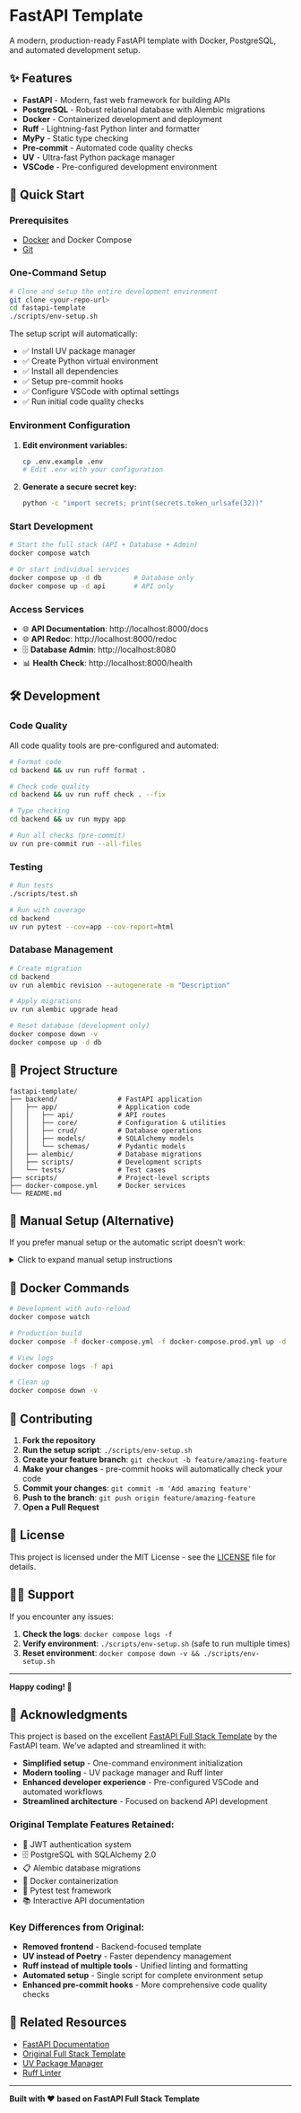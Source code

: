 # FastAPI Template

A modern, production-ready FastAPI template with Docker, PostgreSQL, and automated development setup.

## ✨ Features

- **FastAPI** - Modern, fast web framework for building APIs
- **PostgreSQL** - Robust relational database with Alembic migrations
- **Docker** - Containerized development and deployment
- **Ruff** - Lightning-fast Python linter and formatter
- **MyPy** - Static type checking
- **Pre-commit** - Automated code quality checks
- **UV** - Ultra-fast Python package manager
- **VSCode** - Pre-configured development environment

## 🚀 Quick Start

### Prerequisites

- [Docker](https://docs.docker.com/get-docker/) and Docker Compose
- [Git](https://git-scm.com/downloads)

### One-Command Setup

```bash
# Clone and setup the entire development environment
git clone <your-repo-url>
cd fastapi-template
./scripts/env-setup.sh
```

The setup script will automatically:
- ✅ Install UV package manager
- ✅ Create Python virtual environment
- ✅ Install all dependencies
- ✅ Setup pre-commit hooks
- ✅ Configure VSCode with optimal settings
- ✅ Run initial code quality checks

### Environment Configuration

1. **Edit environment variables:**
   ```bash
   cp .env.example .env
   # Edit .env with your configuration
   ```

2. **Generate a secure secret key:**
   ```bash
   python -c "import secrets; print(secrets.token_urlsafe(32))"
   ```

### Start Development

```bash
# Start the full stack (API + Database + Admin)
docker compose watch

# Or start individual services
docker compose up -d db        # Database only
docker compose up -d api       # API only
```

### Access Services

- 🌐 **API Documentation**: http://localhost:8000/docs
- 🌐 **API Redoc**: http://localhost:8000/redoc
- 🗄️ **Database Admin**: http://localhost:8080
- 📊 **Health Check**: http://localhost:8000/health

## 🛠️ Development

### Code Quality

All code quality tools are pre-configured and automated:

```bash
# Format code
cd backend && uv run ruff format .

# Check code quality
cd backend && uv run ruff check . --fix

# Type checking
cd backend && uv run mypy app

# Run all checks (pre-commit)
uv run pre-commit run --all-files
```

### Testing

```bash
# Run tests
./scripts/test.sh

# Run with coverage
cd backend
uv run pytest --cov=app --cov-report=html
```

### Database Management

```bash
# Create migration
cd backend
uv run alembic revision --autogenerate -m "Description"

# Apply migrations
uv run alembic upgrade head

# Reset database (development only)
docker compose down -v
docker compose up -d db
```

## 📁 Project Structure

```
fastapi-template/
├── backend/               # FastAPI application
│   ├── app/               # Application code
│   │   ├── api/           # API routes
│   │   ├── core/          # Configuration & utilities
│   │   ├── crud/          # Database operations
│   │   ├── models/        # SQLAlchemy models
│   │   └── schemas/       # Pydantic models
│   ├── alembic/           # Database migrations
│   ├── scripts/           # Development scripts
│   └── tests/             # Test cases
├── scripts/               # Project-level scripts
├── docker-compose.yml     # Docker services
└── README.md
```

## 🔧 Manual Setup (Alternative)

If you prefer manual setup or the automatic script doesn't work:

<details>
<summary>Click to expand manual setup instructions</summary>

### 1. Install Dependencies

```bash
# Install UV
curl -LsSf https://astral.sh/uv/install.sh | sh

# Setup backend
cd backend
uv sync
```

### 2. Setup Pre-commit

```bash
uv run pre-commit install
```

### 3. Configure VSCode

Install recommended extensions:
- Python
- Pylance
- Ruff
- MyPy Type Checker
- Docker
- REST Client

### 4. Environment Variables

```bash
cp .env.example .env
# Edit .env file with your settings
```

</details>

## 🐳 Docker Commands

```bash
# Development with auto-reload
docker compose watch

# Production build
docker compose -f docker-compose.yml -f docker-compose.prod.yml up -d

# View logs
docker compose logs -f api

# Clean up
docker compose down -v
```

## 🤝 Contributing

1. **Fork the repository**
2. **Run the setup script**: `./scripts/env-setup.sh`
3. **Create your feature branch**: `git checkout -b feature/amazing-feature`
4. **Make your changes** - pre-commit hooks will automatically check your code
5. **Commit your changes**: `git commit -m 'Add amazing feature'`
6. **Push to the branch**: `git push origin feature/amazing-feature`
7. **Open a Pull Request**

## 📝 License

This project is licensed under the MIT License - see the [LICENSE](LICENSE) file for details.

## 🙋‍♂️ Support

If you encounter any issues:

1. **Check the logs**: `docker compose logs -f`
2. **Verify environment**: `./scripts/env-setup.sh` (safe to run multiple times)
3. **Reset environment**: `docker compose down -v && ./scripts/env-setup.sh`

---

**Happy coding! 🚀**

## 🙏 Acknowledgments

This project is based on the excellent [FastAPI Full Stack Template](https://github.com/fastapi/full-stack-fastapi-template) by the FastAPI team. We've adapted and streamlined it with:

- **Simplified setup** - One-command environment initialization
- **Modern tooling** - UV package manager and Ruff linter
- **Enhanced developer experience** - Pre-configured VSCode and automated workflows
- **Streamlined architecture** - Focused on backend API development

### Original Template Features Retained:
- 🔐 JWT authentication system
- 🗄️ PostgreSQL with SQLAlchemy 2.0
- 📋 Alembic database migrations
- 🐳 Docker containerization
- 🧪 Pytest test framework
- 📚 Interactive API documentation

### Key Differences from Original:
- **Removed frontend** - Backend-focused template
- **UV instead of Poetry** - Faster dependency management
- **Ruff instead of multiple tools** - Unified linting and formatting
- **Automated setup** - Single script for complete environment setup
- **Enhanced pre-commit hooks** - More comprehensive code quality checks

## 📖 Related Resources

- [FastAPI Documentation](https://fastapi.tiangolo.com/)
- [Original Full Stack Template](https://github.com/fastapi/full-stack-fastapi-template)
- [UV Package Manager](https://github.com/astral-sh/uv)
- [Ruff Linter](https://github.com/astral-sh/ruff)

---

**Built with ❤️ based on FastAPI Full Stack Template**
